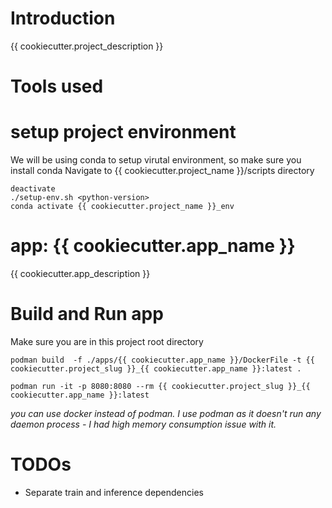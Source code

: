 # Introduction
{{ cookiecutter.project_description }}

# Tools used

# setup project environment
We will be using conda to setup virutal environment, so make sure you install conda
Navigate to {{ cookiecutter.project_name }}/scripts directory
```
deactivate 
./setup-env.sh <python-version>
conda activate {{ cookiecutter.project_name }}_env
```

# app: {{ cookiecutter.app_name }}
{{ cookiecutter.app_description }}

# Build and Run app
Make sure you are in this project root directory
```
podman build  -f ./apps/{{ cookiecutter.app_name }}/DockerFile -t {{ cookiecutter.project_slug }}_{{ cookiecutter.app_name }}:latest .

podman run -it -p 8080:8080 --rm {{ cookiecutter.project_slug }}_{{ cookiecutter.app_name }}:latest
```
*you can use docker instead of podman. I use podman as it doesn't run any daemon process - I had high memory consumption issue with it.*

# TODOs
- Separate train and inference dependencies

